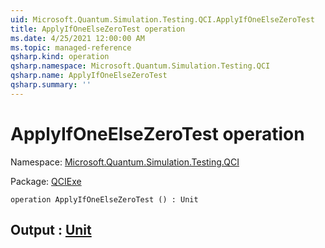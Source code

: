 ```yaml
---
uid: Microsoft.Quantum.Simulation.Testing.QCI.ApplyIfOneElseZeroTest
title: ApplyIfOneElseZeroTest operation
ms.date: 4/25/2021 12:00:00 AM
ms.topic: managed-reference
qsharp.kind: operation
qsharp.namespace: Microsoft.Quantum.Simulation.Testing.QCI
qsharp.name: ApplyIfOneElseZeroTest
qsharp.summary: ''
---
```


# ApplyIfOneElseZeroTest operation

Namespace: [Microsoft.Quantum.Simulation.Testing.QCI](xref:Microsoft.Quantum.Simulation.Testing.QCI)

Package: [QCIExe](https://nuget.org/packages/QCIExe)




```qsharp
operation ApplyIfOneElseZeroTest () : Unit
```


## Output : [Unit](xref:microsoft.quantum.qsharp.valueliterals#unit-literal)

